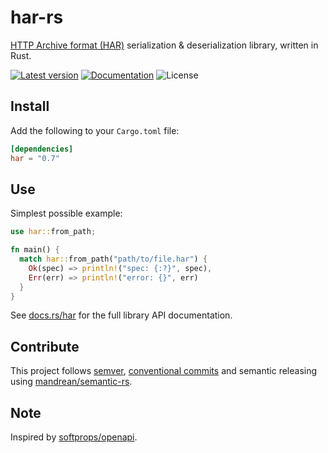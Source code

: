 har-rs
======
[HTTP Archive format (HAR)][har] serialization & deserialization library, written in Rust.

<!---![Build Status](https://github.com/mandrean/har-rs/workflows/CI/badge.svg?branch=master)-->
[![Latest version](https://img.shields.io/crates/v/har.svg)](https://crates.io/crates/har)
[![Documentation](https://docs.rs/har/badge.svg)](https://docs.rs/har)
![License](https://img.shields.io/crates/l/har.svg)

Install
-------
Add the following to your `Cargo.toml` file:

```toml
[dependencies]
har = "0.7"
```

Use
---
Simplest possible example:
```rust
use har::from_path;

fn main() {
  match har::from_path("path/to/file.har") {
    Ok(spec) => println!("spec: {:?}", spec),
    Err(err) => println!("error: {}", err)
  }
}
```

See [docs.rs/har] for the full library API documentation.

Contribute
----------
This project follows [semver], [conventional commits] and semantic releasing using [mandrean/semantic-rs].

Note
----
Inspired by [softprops/openapi](https://github.com/softprops/openapi).

[conventional commits]: https://www.conventionalcommits.org
[docs.rs/har]: https://docs.rs/har
[har]: https://en.wikipedia.org/wiki/.har
[mandrean/semantic-rs]: https://github.com/mandrean/semantic-rs
[semver]: https://semver.org/
